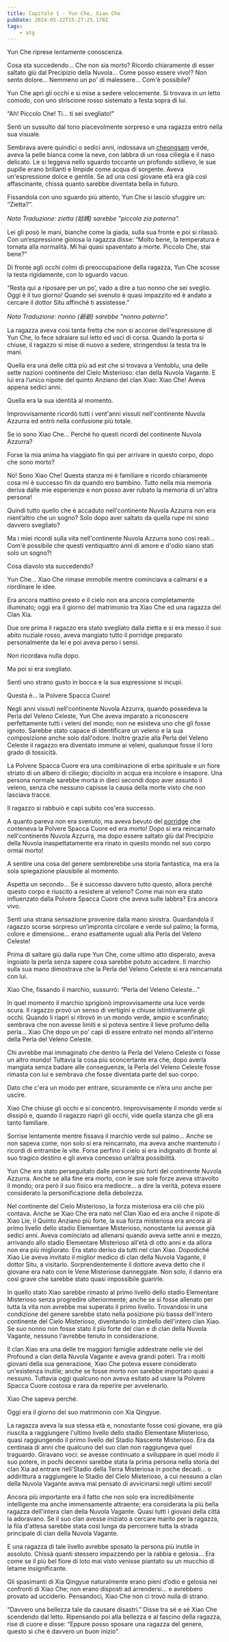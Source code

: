 ```yaml
---
title: Capitolo 1 - Yun Che, Xiao Che
pubDate: 2024-05-22T15:27:25.178Z
tags:
    - atg
---
```



Yun Che riprese lentamente conoscenza.


Cosa sta succedendo... Che non sia morto? Ricordo chiaramente di esser saltato giù dal Precipizio della Nuvola... Come posso essere vivo!? Non sento dolore... Nemmeno un po' di malessere... Com'è possibile?


Yun Che aprì gli occhi e si mise a sedere velocemente. Si trovava in un letto comodo, con uno striscione rosso sistemato a festa sopra di lui.


“Ah! Piccolo Che! Ti... ti sei svegliato!”


Sentì un sussulto dal tono piacevolmente sorpreso e una ragazza entrò nella sua visuale.


Sembrava avere quindici o sedici anni, indossava un <a href="https://it.wikipedia.org/wiki/Cheongsam" rel="noopener noreferrer" target="_blank">cheongsam</a> verde, aveva la pelle bianca come la neve, con labbra di un rosa ciliegia e il naso delicato.
Le si leggeva nello sguardo toccante un profondo sollievo, le sue pupille erano brillanti e limpide come acqua di sorgente. Aveva un'espressione dolce e gentile. Se ad una così giovane età era già così affascinante, chissà quanto sarebbe diventata bella in futuro.


Fissandola con uno sguardo più attento, Yun Che si lasciò sfuggire un: “Zietta?”.


<em>Nota Traduzione: zietta (姑媽) sarebbe "piccola zia paterna".</em>


Lei gli posò le mani, bianche come la giada, sulla sua fronte e poi si rilassò. Con un’espressione gioiosa la ragazza disse: “Molto bene, la temperatura è tornata alla normalità. Mi hai quasi spaventato a morte. Piccolo Che, stai bene?”


Di fronte agli occhi colmi di preoccupazione della ragazza, Yun Che scosse la testa rigidamente, con lo sguardo vacuo.


“Resta qui a riposare per un po’, vado a dire a tuo nonno che sei sveglio. Oggi è il tuo giorno! Quando sei svenuto è quasi impazzito ed è andato a cercare il dottor Situ affinché ti assistesse.”


<em>Nota Traduzione: nonno (爺爺) sarebbe "nonno paterno".</em>


La ragazza aveva così tanta fretta che non si accorse dell'espressione di Yun Che, lo fece sdraiare sul letto ed uscì di corsa. Quando la porta si chiuse, il ragazzo si mise di nuovo a sedere, stringendosi la testa tra le mani.


Quella era una delle città più ad est che si trovava a Ventoblu, una delle sette nazioni continente del Cielo Misterioso: clan della Nuvola Vagante. E lui era l’unico nipote del quinto Anziano del clan Xiao: Xiao Che! Aveva appena sedici anni.


Quella era la sua identità al momento.


Improvvisamente ricordò tutti i vent'anni vissuti nell'continente Nuvola Azzurra ed entrò nella confusione più totale.


Se io sono Xiao Che... Perché ho questi ricordi del continente Nuvola Azzurra?


Forse la mia anima ha viaggiato fin qui per arrivare in questo corpo, dopo che sono morto?


No! Sono Xiao Che! Questa stanza mi è familiare e ricordo chiaramente cosa mi è successo fin da quando ero bambino. Tutto nella mia memoria deriva dalle mie esperienze e non posso aver rubato la memoria di un'altra persona!


Quindi tutto quello che è accaduto nell'continente Nuvola Azzurra non era nient’altro che un sogno? Solo dopo aver saltato da quella rupe mi sono davvero svegliato?


Ma i miei ricordi sulla vita nell'continente Nuvola Azzurra sono così reali...
Com'è possibile che questi ventiquattro anni di amore e d'odio siano stati solo un sogno?!


Cosa diavolo sta succedendo?


Yun Che... Xiao Che rimase immobile mentre cominciava a calmarsi e a riordinare le idee.


Era ancora mattino presto e il cielo non era ancora completamente illuminato; oggi era il giorno del matrimonio tra Xiao Che ed una ragazza del Clan Xia.


Due ore prima il ragazzo era stato svegliato dalla zietta e si era messo il suo abito nuziale rosso, aveva mangiato tutto il porridge preparato personalmente da lei e poi aveva perso i sensi.


Non ricordava nulla dopo.


Ma poi si era svegliato.


Sentì uno strano gusto in bocca e la sua espressione si incupì.


Questa è... la Polvere Spacca Cuore!


Negli anni vissuti nell'continente Nuvola Azzurra, quando possedeva la Perla del Veleno Celeste, Yun Che aveva imparato a riconoscere perfettamente tutti i veleni del mondo; non ne esisteva uno che gli fosse ignoto. Sarebbe stato capace di identificare un veleno e la sua composizione anche solo dall'odore. Inoltre grazie alla Perla del Veleno Celeste il ragazzo era diventato immune ai veleni, qualunque
fosse il loro grado di tossicità.


La Polvere Spacca Cuore era una combinazione di erba spirituale e un fiore striato di un albero di ciliegio; disciolto in acqua era incolore e insapore. Una persona normale sarebbe morta in dieci secondi dopo aver assunto il veleno, senza che nessuno capisse la causa della morte visto che non lasciava tracce.


Il ragazzo si rabbuiò e capì subito cos'era successo.


A quanto pareva non era svenuto, ma aveva bevuto del <a href="https://it.wikipedia.org/wiki/Congee" rel="noopener noreferrer" target="_blank">porridge</a> che conteneva la Polvere Spacca Cuore ed era morto! Dopo si era reincarnato nell'continente Nuvola Azzurra, ma dopo essere saltato giù dal Precipizio della Nuvola inaspettatamente era rinato in questo mondo nel suo corpo ormai morto!


A sentire una cosa del genere sembrerebbe una storia fantastica, ma era la sola spiegazione plausibile al momento.


Aspetta un secondo... Se è successo davvero tutto questo, allora perché questo corpo è riuscito a resistere al veleno? Come mai non era stato influenzato dalla Polvere Spacca Cuore che aveva sulle labbra? Era ancora vivo.


Sentì una strana sensazione provenire dalla mano sinistra. Guardandola il ragazzo scorse sorpreso un’impronta circolare e verde sul palmo; la forma, colore e dimensione... erano esattamente uguali alla Perla del Veleno Celeste!


Prima di saltare giù dalla rupe Yun Che, come ultimo atto disperato, aveva ingoiato la perla senza sapere cosa sarebbe potuto accadere. Il marchio sulla sua mano dimostrava che la Perla del Veleno Celeste si era reincarnata con lui.


Xiao Che, fissando il marchio, sussurrò: “Perla del Veleno Celeste...”


In quel momento il marchio sprigionò improvvisamente una luce verde scura.
Il ragazzo provò un senso di vertigini e chiuse istintivamente gli occhi. Quando li riaprì si ritrovò in un mondo verde, ampio e sconfinato; sembrava che non avesse limiti e si poteva sentire il lieve profumo della perla... Xiao Che dopo un po' capì di essere entrato nel mondo all'interno della Perla del Veleno Celeste.


Chi avrebbe mai immaginato che dentro la Perla del Veleno Celeste ci fosse un altro mondo! Tuttavia la cosa più sconcertante era che, dopo averla mangiata senza badare alle conseguenze, la Perla del Veleno Celeste fosse rimasta con lui e sembrava che fosse diventata parte del suo corpo.


Dato che c'era un modo per entrare, sicuramente ce n’era uno anche per uscire.


Xiao Che chiuse gli occhi e si concentrò. Improvvisamente il mondo verde si dissipò e, quando il ragazzo riaprì gli occhi, vide quella stanza che gli era tanto familiare.


Sorrise lentamente mentre fissava il marchio verde sul palmo... Anche se non sapeva come, non solo si era reincarnato, ma aveva anche mantenuto i ricordi di entrambe le vite. Forse perfino il cielo si era indignato di fronte al suo tragico destino e gli aveva concesso un’altra possibilità.


Yun Che era stato perseguitato dalle persone più forti del continente Nuvola Azzurra. Anche se alla fine era morto, con le sue sole forze aveva stravolto il mondo; ora però il suo fisico era mediocre... a dire la verità, poteva essere considerato la personificazione della debolezza.


Nel continente del Cielo Misterioso, la forza misteriosa era ciò che più contava. Anche se Xiao Che era nato nel Clan Xiao ed era anche il nipote di Xiao Lie, il Quinto Anziano più forte, la sua forza misteriosa era ancora al primo livello dello stadio Elementare Misterioso, nonostante lui avesse già sedici anni. Aveva cominciato ad allenarsi quando aveva sette anni e mezzo, arrivando allo stadio Elementare Misterioso all'età di otto anni e da allora non era più migliorato.
Era stato deriso da tutti nel clan Xiao. Dopodiché Xiao Lie aveva invitato il miglior medico di clan della Nuvola Vagante, il dottor Situ, a visitarlo. Sorprendentemente il dottore aveva detto che il giovane era nato con le Vene Misteriose danneggiate. Non solo, il danno era così grave che sarebbe stato quasi impossibile guarirle.


In quello stato Xiao sarebbe rimasto al primo livello dello stadio Elementare Misterioso senza progredire ulteriormente; anche se si fosse allenato per tutta la vita non avrebbe mai superato il primo livello. Trovandosi in una condizione del genere sarebbe stato nella posizione più bassa dell'intero continente del Cielo Misterioso, diventando lo zimbello dell'intero clan Xiao. Se suo nonno non fosse stato il più forte del clan e di clan della Nuvola Vagante, nessuno l'avrebbe tenuto in considerazione.


Il clan Xiao era una delle tre maggiori famiglie addestrate nelle vie del Profound a clan della Nuvola Vagante e aveva grandi poteri. Tra i molti giovani della sua generazione, Xiao Che poteva essere considerato un'esistenza inutile; anche se fosse morto non sarebbe importato quasi a nessuno. Tuttavia oggi qualcuno non aveva esitato ad usare la Polvere Spacca Cuore costosa e rara da reperire per avvelenarlo.


Xiao Che sapeva perché.


Oggi era il giorno del suo matrimonio con Xia Qingyue.


La ragazza aveva la sua stessa età e, nonostante fosse così giovane, era già riuscita a raggiungere l'ultimo livello dello stadio Elementare Misterioso, quasi raggiungendo il primo livello del Stadio Nascente Misterioso. Era da centinaia di anni che qualcuno del suo clan non raggiungeva quel traguardo. Giravano voci: se avesse continuato a sviluppare in quel modo il suo potere, in pochi decenni sarebbe stata la prima persona nella storia del clan Xia ad entrare nell'Stadio della Terra Misteriosa in poche decadi... o addirittura a raggiungere lo Stadio del Cielo Misterioso, a cui nessuno a clan della Nuvola Vagante aveva mai pensato di avvicinarsi negli ultimi secoli!


Ancora più importante era il fatto che non solo era incredibilmente intelligente ma anche immensamente attraente; era considerata la più bella ragazza dell'intera clan della Nuvola Vagante. Quasi tutti i giovani della città la adoravano. Se il suo clan avesse iniziato a cercare marito per la ragazza, la fila d'attesa sarebbe stata così lunga da percorrere tutta la strada principale di clan della Nuvola Vagante.


E una ragazza di tale livello avrebbe sposato la persona più inutile in assoluto. Chissà quanti stessero impazzendo per la rabbia e gelosia... Era come se il più bel fiore di loto mai visto venisse piantato su un mucchio di letame insignificante.


Gli spasimanti di Xia Qingyue naturalmente erano pieni d’odio e gelosia nei confronti di Xiao Che; non erano disposti ad arrendersi... e avrebbero provato ad ucciderlo. Pensandoci, Xiao Che non ci trovò nulla di strano.


“Davvero una bellezza tale da causare disastri.” Disse tra sé e sé Xiao Che scendendo dal letto. Ripensando poi alla bellezza e al fascino della ragazza, rise di cuore e disse: “Eppure posso sposare una ragazza del genere, questo sì che è davvero un buon inizio”.





